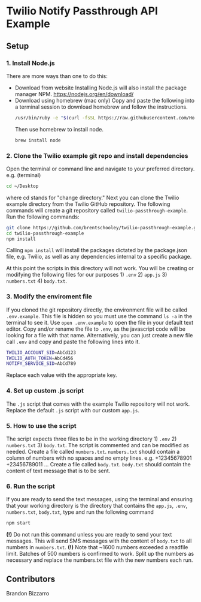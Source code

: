 # Twilio Notify Passthrough API Example

## Setup

### 1. Install Node.js

There are more ways than one to do this:
- Download from website
Installing Node.js will also install the package manager NPM.
https://nodejs.org/en/download/
- Download using homebrew (mac only)
Copy and paste the following into a terminal session to download homebrew and follow the instructions.
    ```bash
    /usr/bin/ruby -e "$(curl -fsSL https://raw.githubusercontent.com/Homebrew/install/master/install)"
    ```
    Then use homebrew to install node.
    ```bash
    brew install node
    ```
### 2. Clone the Twilio example git repo and install dependencies

Open the terminal or command line and navigate to your preferred directory.
e.g. (terminal)
```bash
cd ~/Desktop
```
where cd stands for "change directory."
Next you can clone the Twilio example directory from the Twilio GitHub repository.
The following commands will create a git repository called `twilio-passthrough-example`. Run the following commands:

```bash
git clone https://github.com/brentschooley/twilio-passthrough-example.git
cd twilio-passthrough-example
npm install
```

Calling `npm install` will install the packages dictated by the package.json file, e.g. Twilio, as well as any dependencies internal to a specific package.

At this point the scripts in this directory will not work. You will be creating or modifying the following files for our purposes 1) `.env` 2) `app.js` 3) `numbers.txt` 4) `body.txt`.

### 3. Modify the enviroment file

If you cloned the git repository directly, the environment file will be called `.env.example`. This file is hidden so you must use the command `ls -a` in the terminal to see it. Use `open .env.example` to open the file in your default text editor. Copy and/or rename the file to `.env`, as the javascript code will be looking for a file with that name. 
Alternatively, you can just create a new file call `.env` and copy and paste the following
lines into it.

```bash
TWILIO_ACCOUNT_SID=AbCd123
TWILIO_AUTH_TOKEN=AbCd456
NOTIFY_SERVICE_SID=AbCd789
```
Replace each value with the appropriate key.

### 4. Set up custom .js script

The `.js` script that comes with the example Twilio repository will not work.
Replace the default `.js` script with our custom `app.js`.

### 5. How to use the script
The script expects three files to be in the working directory 1) `.env` 2) `numbers.txt` 3) `body.txt`.
The script is commented and can be modified as needed.
Create a file called `numbers.txt`.
`numbers.txt` should contain a column of numbers with no spaces and no empty lines. e.g.
+12345678901
+23456789011
...
Create a file called `body.txt`.
`body.txt` should contain the content of text message that is to be sent.

### 6. Run the script
If you are ready to send the text messages, using the terminal and ensuring that your working directory is the directory that contains the `app.js`, `.env`, `numbers.txt`, `body.txt`, type and run the following command

```bash
npm start
```

**(!)** Do not run this command unless you are ready to send your text messages. This will send SMS messages with the content of `body.txt` to all numbers in `numbers.txt`.
**(!)** Note that ~1600 numbers exceeded a readfile limit. Batches of 500 numbers is confirmed to work. Split up the numbers as necessary and replace the numbers.txt file with the new numbers each run.

## Contributors
Brandon Bizzarro
